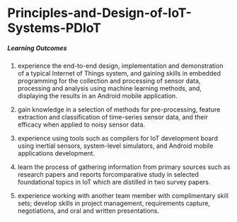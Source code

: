 # Principles-and-Design-of-IoT-Systems-PDIoT

##### Learning Outcomes

1. experience the end-to-end design, implementation and demonstration of a typical Internet of Things system, and gaining skills in embedded programming for the collection and processing of sensor data, processing and analysis using machine learning methods, and, displaying the results in an Android mobile application.

2. gain knowledge in a selection of methods for pre-processing, feature extraction and classification of time-series sensor data, and their efficacy when applied to noisy sensor data.

3. experience using tools such as compilers for IoT development board using inertial sensors, system-level simulators, and Android mobile applications development.

4. learn the process of gathering information from primary sources such as research papers and reports forcomparative study in selected foundational topics in IoT which are distilled in two survey papers.

5. experience working with another team member with complimentary skill sets; develop skills in project management, requirements capture, negotiations, and oral and written presentations.